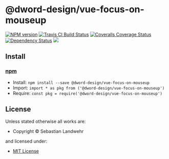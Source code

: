 <!-- TITLE/ -->

<h1>@dword-design/vue-focus-on-mouseup</h1>

<!-- /TITLE -->


<!-- BADGES/ -->

<span class="badge-npmversion"><a href="https://npmjs.org/package/@dword-design/vue-focus-on-mouseup" title="View this project on NPM"><img src="https://img.shields.io/npm/v/@dword-design/vue-focus-on-mouseup.svg" alt="NPM version" /></a></span>
<span class="badge-travisci"><a href="http://travis-ci.org/dword-design/vue-focus-on-mouseup" title="Check this project's build status on TravisCI"><img src="https://img.shields.io/travis/dword-design/vue-focus-on-mouseup/master.svg" alt="Travis CI Build Status" /></a></span>
<span class="badge-coveralls"><a href="https://coveralls.io/r/dword-design/vue-focus-on-mouseup" title="View this project's coverage on Coveralls"><img src="https://img.shields.io/coveralls/dword-design/vue-focus-on-mouseup.svg" alt="Coveralls Coverage Status" /></a></span>
<span class="badge-daviddm"><a href="https://david-dm.org/dword-design/vue-focus-on-mouseup" title="View the status of this project's dependencies on DavidDM"><img src="https://img.shields.io/david/dword-design/vue-focus-on-mouseup.svg" alt="Dependency Status" /></a></span>
<span class="badge-shields"><a href="https://img.shields.io/badge/renovate-enabled-brightgreen.svg"><img src="https://img.shields.io/badge/renovate-enabled-brightgreen.svg" /></a></span>

<!-- /BADGES -->


<!-- DESCRIPTION/ -->



<!-- /DESCRIPTION -->


<!-- INSTALL/ -->

<h2>Install</h2>

<a href="https://npmjs.com" title="npm is a package manager for javascript"><h3>npm</h3></a>
<ul>
<li>Install: <code>npm install --save @dword-design/vue-focus-on-mouseup</code></li>
<li>Import: <code>import * as pkg from ('@dword-design/vue-focus-on-mouseup')</code></li>
<li>Require: <code>const pkg = require('@dword-design/vue-focus-on-mouseup')</code></li>
</ul>

<!-- /INSTALL -->


<!-- LICENSE/ -->

<h2>License</h2>

Unless stated otherwise all works are:

<ul><li>Copyright &copy; Sebastian Landwehr</li></ul>

and licensed under:

<ul><li><a href="http://spdx.org/licenses/MIT.html">MIT License</a></li></ul>

<!-- /LICENSE -->
